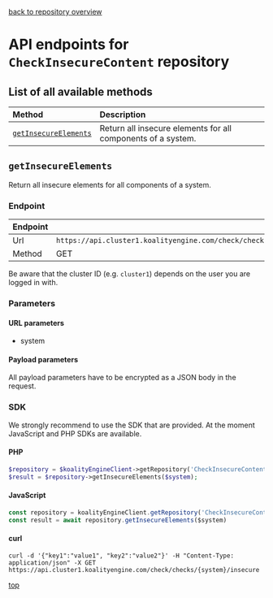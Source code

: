 [back to repository overview](../RepositoryOverviews.md)
# API endpoints for `CheckInsecureContent` repository

## List of all available methods

| Method                                        | Description                                                            |
|:----------------------------------------------|:-----------------------------------------------------------------------|
| [`getInsecureElements`](#getinsecureelements) | Return all insecure elements for all components of a system. |


## `getInsecureElements`

Return all insecure elements for all components of a system.

### Endpoint
| Endpoint |                                                                       |
|:---------|:----------------------------------------------------------------------|
| Url      | ```https://api.cluster1.koalityengine.com/check/checks/{system}/insecure```|
| Method   | GET                                      |

Be aware that the cluster ID (e.g. `cluster1`) depends on the user you are logged in with.

### Parameters

#### URL parameters
 - system

#### Payload parameters

All payload parameters have to be encrypted as a JSON body in the request.


### SDK

We strongly recommend to use the SDK that are provided. At the moment JavaScript and PHP SDKs are available.

#### PHP
```php
$repository = $koalityEngineClient->getRepository('CheckInsecureContent');
$result = $repository->getInsecureElements($system);
```

#### JavaScript

```javascript
const repository = koalityEngineClient.getRepository('CheckInsecureContent')
const result = await repository.getInsecureElements($system)
```

#### curl

```shell
curl -d '{"key1":"value1", "key2":"value2"}' -H "Content-Type: application/json" -X GET https://api.cluster1.koalityengine.com/check/checks/{system}/insecure
```

[top](#list-of-all-available-methods)

